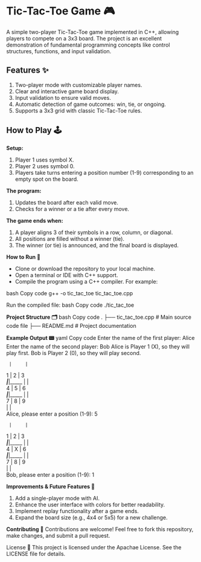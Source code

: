 # Tic-Tac-Toe Game 🎮

A simple two-player Tic-Tac-Toe game implemented in C++, allowing players to compete on a 3x3 board. 
The project is an excellent demonstration of fundamental programming concepts like control structures, functions, and input validation.

## Features ✨
1. Two-player mode with customizable player names.
2. Clear and interactive game board display.
3. Input validation to ensure valid moves.
4. Automatic detection of game outcomes: win, tie, or ongoing.
5. Supports a 3x3 grid with classic Tic-Tac-Toe rules.

## How to Play 🕹️

**Setup:**
1. Player 1 uses symbol X.
2. Player 2 uses symbol 0.
3. Players take turns entering a position number (1-9) corresponding to an empty spot on the board.

**The program:**
1. Updates the board after each valid move.
2. Checks for a winner or a tie after every move.

**The game ends when:**
1. A player aligns 3 of their symbols in a row, column, or diagonal.
2. All positions are filled without a winner (tie).
3. The winner (or tie) is announced, and the final board is displayed.

**How to Run 🚀**
* Clone or download the repository to your local machine.
* Open a terminal or IDE with C++ support.
* Compile the program using a C++ compiler. For example:

bash
Copy code
g++ -o tic_tac_toe tic_tac_toe.cpp

Run the compiled file:
bash
Copy code
./tic_tac_toe

**Project Structure 🗂️**
bash
Copy code
.
├── tic_tac_toe.cpp   # Main source code file
├── README.md         # Project documentation

**Example Output 📟**
yaml
Copy code
Enter the name of the first player: Alice
Enter the name of the second player: Bob
Alice is Player 1 (X), so they will play first.
Bob is Player 2 (0), so they will play second.

     |     |     
  1  |  2  |  3  
_____|_____|_____
     |     |     
  4  |  5  |  6  
_____|_____|_____
     |     |     
  7  |  8  |  9  
     |     |     
Alice, please enter a position (1-9): 5

     |     |     
  1  |  2  |  3  
_____|_____|_____
     |     |     
  4  |  X  |  6  
_____|_____|_____
     |     |     
  7  |  8  |  9  
     |     |     
Bob, please enter a position (1-9): 1

**Improvements & Future Features 🔮**
1. Add a single-player mode with AI.
2. Enhance the user interface with colors for better readability.
3. Implement replay functionality after a game ends.
4. Expand the board size (e.g., 4x4 or 5x5) for a new challenge.

**Contributing 🤝**
Contributions are welcome! Feel free to fork this repository, make changes, and submit a pull request.

License 📝
This project is licensed under the Apachae License. See the LICENSE file for details.
